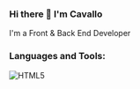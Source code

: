 ### Hi there 👋 I'm Cavallo

I'm a Front & Back End Developer 

### Languages and Tools:
<img src="https://skillicons.dev/icons?i=js,html,css,tailwind,lua,nodejs,mysql,react,materialui" alt="HTML5" /></a>

